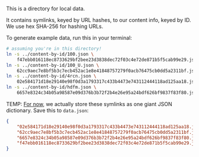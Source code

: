 This is a directory for local data.

It contains symlinks, keyed by URL hashes, to our content info, keyed by ID.
We use hex SHA-256 for hashing URLs.

To generate example data, run this in your terminal:

```sh
# assuming you're in this directory!
ln -s ../content-by-id/100.json \
    f47ebb016118ec8733629bf2bee23d3838dec72f03c4e72de871b5f5cab99e29.json
ln -s ../content-by-id/100_U.json \
    62cc9aec7e8bf5b3c7ecb452ac1e8e41848757279f0acb76475cb0dd5a2311bf.json
ln -s ../content-by-id/4rcn.json \
    02e584171d18e29140e98f0d3a1793317c433b4473e743112444118ad125aa18.json
ln -s ../content-by-id/hdfm.json \
    6657e8324c34b05a98587e09d376b3b72f2b4e26e95a24bdf626bf9837f83f80.json
```

TEMP: [For now][01d9bf3], we actually store these symlinks as one giant
JSON dictionary. Save this to `data.json`:

[01d9bf3]: https://github.com/zoomhub/zoomhub/commit/01d9bf3e02f7eead653872dc6bcdfe48cd9f0768

```json
{
    "02e584171d18e29140e98f0d3a1793317c433b4473e743112444118ad125aa18.json": "../content-by-id/4rcn.json",
    "62cc9aec7e8bf5b3c7ecb452ac1e8e41848757279f0acb76475cb0dd5a2311bf.json": "../content-by-id/100_U.json",
    "6657e8324c34b05a98587e09d376b3b72f2b4e26e95a24bdf626bf9837f83f80.json": "../content-by-id/hdfm.json",
    "f47ebb016118ec8733629bf2bee23d3838dec72f03c4e72de871b5f5cab99e29.json": "../content-by-id/100.json"
}
```
